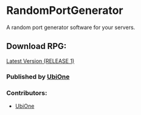 # RandomPortGenerator
A random port generator software for your servers.

## Download RPG:  
[Latest Version (RELEASE 1)](https://github.com/ubionexd/randomportgenerator/releases/tag/Release1)  

### Published by [UbiOne](https://github.com/ubionexd/)
### Contributors:  
- [UbiOne](https://github.com/ubionexd/)
